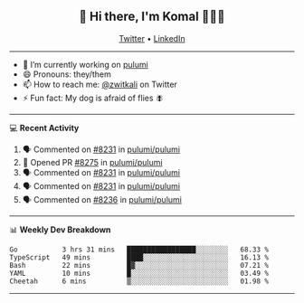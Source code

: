 <h2 align="center"> 👋 Hi there, I'm Komal 🧑🏾‍💻 </h2>
<p align="center">
    <a href="https://twitter.com/zwitkali">Twitter</a> •
    <a href="https://www.linkedin.com/in/komal-ali/">LinkedIn</a>
</p>

--------

- 🔭 I’m currently working on [pulumi](https://github.com/pulumi/pulumi)
- 😄 Pronouns: they/them
- 📫 How to reach me: [@zwitkali](https://twitter.com/zwitkali) on Twitter
- ⚡ Fun fact: My dog is afraid of flies 🪰

--------
💻 **Recent Activity**

<!--START_SECTION:activity-->
1. 🗣 Commented on [#8231](https://github.com/pulumi/pulumi/issues/8231) in [pulumi/pulumi](https://github.com/pulumi/pulumi)
2. 💪 Opened PR [#8275](https://github.com/pulumi/pulumi/pull/8275) in [pulumi/pulumi](https://github.com/pulumi/pulumi)
3. 🗣 Commented on [#8231](https://github.com/pulumi/pulumi/issues/8231) in [pulumi/pulumi](https://github.com/pulumi/pulumi)
4. 🗣 Commented on [#8231](https://github.com/pulumi/pulumi/issues/8231) in [pulumi/pulumi](https://github.com/pulumi/pulumi)
5. 🗣 Commented on [#8236](https://github.com/pulumi/pulumi/issues/8236) in [pulumi/pulumi](https://github.com/pulumi/pulumi)
<!--END_SECTION:activity-->

--------

📊 **Weekly Dev Breakdown**
<!--START_SECTION:waka-->
```text
Go           3 hrs 31 mins   █████████████████░░░░░░░░   68.33 % 
TypeScript   49 mins         ████░░░░░░░░░░░░░░░░░░░░░   16.13 % 
Bash         22 mins         █▓░░░░░░░░░░░░░░░░░░░░░░░   07.21 % 
YAML         10 mins         █░░░░░░░░░░░░░░░░░░░░░░░░   03.49 % 
Cheetah      6 mins          ▒░░░░░░░░░░░░░░░░░░░░░░░░   01.98 % 
```
<!--END_SECTION:waka-->

--------